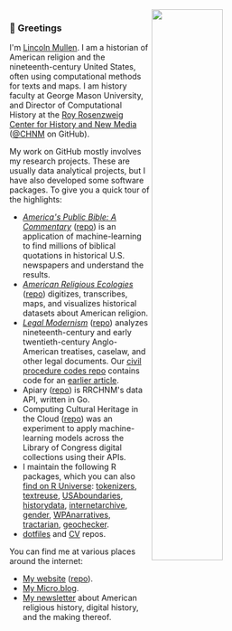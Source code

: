 <!--<a href="https://github.com/lmullen">
<img align="right" width="50%" src="https://github-readme-stats.vercel.app/api?username=lmullen&count_private=true&show_icons=true&hide_rank=true&include_all_commits=true" />
</a>-->
<a href="https://github.com/lmullen">
<img align="right" width="50%" src="https://github-readme-stats.vercel.app/api/top-langs/?username=lmullen&hide=html,css,tex,vim%20script,rich%20text%20format&langs_count=10&layout=compact" />
</a>

### 🚀 Greetings 

I'm [Lincoln Mullen](https://lincolnmullen.com). I am a historian of American religion and the nineteenth-century United States, often using computational methods for texts and maps. I am history faculty at George Mason University, and Director of Computational History at the [Roy Rosenzweig Center for History and New Media](https://rrchnm.org/) ([@CHNM](https://github.com/chnm) on GitHub).

My work on GitHub mostly involves my research projects. These are usually data analytical projects, but I have also developed some software packages. To give you a quick tour of the highlights:

- [_America's Public Bible: A Commentary_](https://americaspublicbible.org) ([repo](https://github.com/lmullen/americas-public-bible)) is an application of machine-learning to find millions of biblical quotations in historical U.S. newspapers and understand the results.
- [_American Religious Ecologies_](https://religiousecologies.org) ([repo](https://github.com/chnm/relec-website)) digitizes, transcribes, maps, and visualizes historical datasets about American religion.
- [_Legal Modernism_](https://legalmodernism.org) ([repo](https://github.com/lmullen/legal-modernism)) analyzes nineteenth-century and early twentieth-century Anglo-American treatises, caselaw, and other legal documents. Our [civil procedure codes repo](https://github.com/lmullen/civil-procedure-codes) contains code for an [earlier article](https://doi.org/10.1093/ahr/123.1.132).
- Apiary ([repo](https://github.com/chnm/apiary)) is RRCHNM's data API, written in Go. 
- Computing Cultural Heritage in the Cloud ([repo](https://github.com/lmullen/cchc)) was an experiment to apply machine-learning models across the Library of Congress digital collections using their APIs.
- I maintain the following R packages, which you can also [find on R Universe](https://lmullen.r-universe.dev/): [tokenizers](https://github.com/ropensci/tokenizers), [textreuse](https://github.com/ropensci/textreuse), [USAboundaries](https://github.com/ropensci/tokenizers), [historydata](https://github.com/ropensci/historydata), [internetarchive](https://github.com/ropensci/internetarchive), [gender](https://github.com/ropensci/gender), [WPAnarratives](https://github.com/lmullen/WPAnarratives), [tractarian](https://github.com/lmullen/tractarian), [geochecker](https://github.com/lmullen/geochecker).
- [dotfiles](https://github.com/lmullen/dotfiles) and [CV](https://github.com/lmullen/CV) repos.
  
You can find me at various places around the internet:

- [My website](https://lincolnmullen.com) ([repo](https://github.com/lmullen/lincolnmullen.com)).
- [My Micro.blog](https://weblog.lincolnmullen.com/).
- [My newsletter](https://buttondown.email/lmullen) about American religious history, digital history, and the making thereof.

